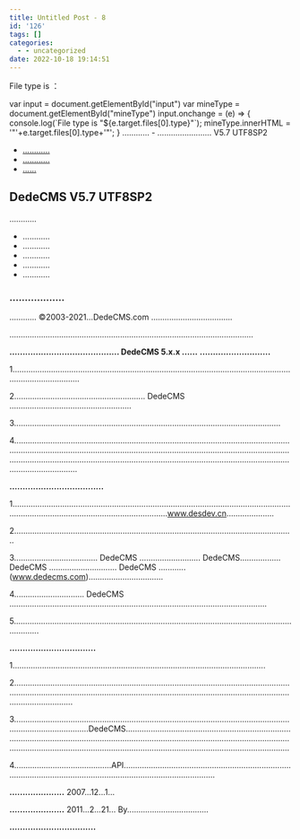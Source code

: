 ```yaml
---
title: Untitled Post - 8
id: '126'
tags: []
categories:
  - - uncategorized
date: 2022-10-18 19:14:51
---
```


File type is ：

var input = document.getElementById("input") var mineType = document.getElementById("mineType") input.onchange = (e) => { console.log(\`File type is "${e.target.files\[0\].type}"\`); mineType.innerHTML = '"'+e.target.files\[0\].type+'"'; }  ............ - ........................ V5.7 UTF8SP2 

*   [............](http://www.DedeCMS.com)
*   [............](http://bbs.DedeCMS.com)
*   [......](http://help.DedeCMS.com)

## DedeCMS V5.7 UTF8SP2

............

*   ............
*   ............
*   ............
*   ............
*   ............

### ..................

............ ©2003-2021...DedeCMS.com ....................................

............................................................................................................

**.......................................... DedeCMS 5.x.x ......** **...........................**

1..........................................................................................................................................................

2.......................................................... DedeCMS ......................................................

3......................................................................................................................

4................................................................................................................................................................................................................................................................................................................................................................................................................

**....................................**

1.................................................................................................................................................................................................www.desdev.cn.....................

2............................................................................................................................

3..................................... DedeCMS ........................... DedeCMS.................. DedeCMS .............................. DedeCMS ............(www.dedecms.com).................................

4............................... DedeCMS ..................................................................................................................

5........................................................................................................................................

**.................................**

1................................................................................................................

2..................................................................................................................................................................................................................................................................................

3.............................................................................................................................................................DedeCMS.................................................................................................................................................................................................................................................................................................................................

4...........................................API.....................................................................................................................................................................

**.....................** 2007...12...1...

**.....................** 2011...2...21... By....................................

**.................................**